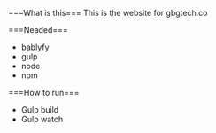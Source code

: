 ===What is this===
This is the website for gbgtech.co



===Neaded===
* bablyfy
* gulp
* node
* npm

===How to run===
* Gulp build
* Gulp watch
